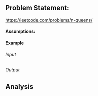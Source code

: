 ## Problem Statement:
https://leetcode.com/problems/n-queens/
#### Assumptions:
#### Example
###### Input
###### Output
## Analysis
